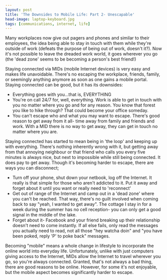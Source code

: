 ```yaml
---
layout: post
title: 'The Downsides to Mobile Life: Part 2- Unescapable'
head-image: laptop-keyboard.jpg
tags: [communications, internet, life]
---
```


Many workplaces now give out pagers and phones and similar to their
employees, the idea being able to stay in touch with them while they're
outside of work (defeats the purpose of being out of work, doesn't it?).
Now it's not possible to leave the dreaded work world, it goes wherever
you go (the 'dead zone' seems to be becoming a person's best friend!)

Staying connected via MIDs (mobile Internet devices) is very easy and
makes life unavoidable. There's no escaping the workplace, friends,
family, or seemingly anything anymore as soon as one gains a mobile
portal. Staying connected can be good, but it has its downsides:

-   Everything goes with you...that is, EVERYTHING
-   You're on call 24/7 for, well, everything. Work is able to get in
    touch with you no matter where you go and for any reason. You know
    that forest you like to hike through? That could become your office
    someday.
-   You can't escape who and what you may want to escape. There's good
    reason to get away from it all- time away from family and friends
    and work. With a MID there is no way to get away, they can get in
    touch no matter where you are.

Staying connected has started to mean being in 'the loop' and keeping up
with everything. There's nothing inherently wrong with it, but getting
away from that annoying neighbour or that friend who calls you every
five minutes is always nice, but next to impossible while still being
connected. It does pay to get away. Though it's becoming harder to
escape, there are ways you can disconnect;

-   Turn off your phone, shut down your netbook, log off the Internet.
    It really is that simple for those who aren't addicted to it. Put it
    away and forget about it until you want or really need to
    'reconnect'
-   Get out of range of the Internet and camp out in a 'dead zone' where
    you can't be reached. That way, there's no guilt involved when
    coming back to say "yeah, I wanted to get away". The cottage I stay
    in for a week during the summer has no cell reception- you can only
    get a good signal in the middle of the lake.
-   Forget about it- Facebook and your friend breaking up their
    relationship doesn't need to come instantly. If all else fails, only
    read the messages you actually need to read, not all those "hey
    watcha doin" and "you have been poked, reply 'P' to poke back"
    messages.

Becoming "mobile" means a whole change in lifestyle to incorporate the
online world into everyday life. Unfortunately, unlike with just
computers giving access to the Internet, MIDs allow the Internet to
travel wherever you go, so you're always connected. Granted, that's not
always a bad thing, there are good reasons to be online. However, for
some it's not enjoyable, but the mobile aspect becomes significantly
harder to escape.
